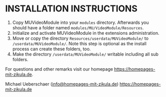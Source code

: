 # INSTALLATION INSTRUCTIONS

1. Copy MUVideoModule into your `modules` directory. Afterwards you should have a folder named `modules/MU/VideoModule/Resources`.
2. Initialize and activate MUVideoModule in the extensions administration.
3. Move or copy the directory `Resources/userdata/MUVideoModule/` to `/userdata/MUVideoModule/`.
   Note this step is optional as the install process can create these folders, too.
4. Make the directory `/userdata/MUVideoModule/` writable including all sub folders.

For questions and other remarks visit our homepage https://homepages-mit-zikula.de.

Michael Ueberschaer (info@homepages-mit-zikula.de)
https://homepages-mit-zikula.de
